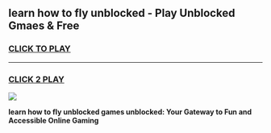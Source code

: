 
## learn how to fly unblocked - Play Unblocked Gmaes & Free
<h3>
<a href="https://news.freeplayer.one?title=learn_how_to_fly_unblocked&ref=16F">CLICK TO PLAY</a></h3>
<hr>

<h3>
<a href="https://news.freeplayer.one?title=learn_how_to_fly_unblocked&ref=16F">CLICK 2 PLAY</a>
  
</h3>

<a href="https://news.freeplayer.one?title=learn_how_to_fly_unblocked&ref=16F/"><img src="https://clearcache.store/games.png"></a>


**learn how to fly unblocked games unblocked: Your Gateway to Fun and Accessible Online Gaming**
